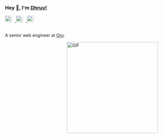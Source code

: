 ### Hey 👋, I'm [Dhruv!](https://www.notion.so/Project-Showcase-45213d427d3949f694ae2c1966bb96a3)

<a href="https://twitter.com/dhruvbhatnagar0">
  <img style="margin-right: 10px" alt="Dhruv Bhatnagar | Twitter" width="22px" src="https://cdn.jsdelivr.net/npm/simple-icons@v3/icons/twitter.svg" />
</a>
<a href="https://www.linkedin.com/in/dhruvbhatnagar10/">
  <img style="margin-right: 10px" alt="Dhruv Bhatnagar | LinkdeIn" width="22px" src="https://cdn.jsdelivr.net/npm/simple-icons@v3/icons/linkedin.svg" />
</a>
<a href="https://leetcode.com/dhruvbhatnagar10/">
  <img style="margin-right: 10px;" alt="Dhruv Bhatnagar | Leetcode" width="22px" src="https://cdn.jsdelivr.net/npm/simple-icons@v3/icons/leetcode.svg" />
</a>



<br />
<br />

A senior web engineer at [Oro](https://oromoney.in/).

<img align="right" width="300" alt="GIF" src="https://media.giphy.com/media/p4NLw3I4U0idi/source.gif" />
<!-- 
### What am I doing these days?

- 👨🏽‍💻  I’m currently working on building my competency;
- 🌱 By learning Data structures & Algorithms;
- 🤔 And, also looking for referrals in SDE role;
- ⚡  A fun fact being I'm a lucid dreamer;
- 🔭 Who is avidly interested in mental models; -->

